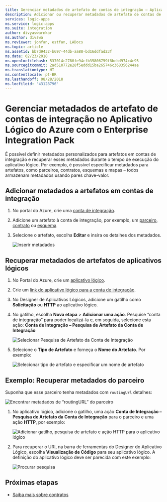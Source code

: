 ```yaml
---
title: Gerenciar metadados de artefato de contas de integração – Aplicativo Lógico do Azure | Microsoft Docs
description: Adicionar ou recuperar metadados de artefato de contas de integração no Aplicativo Lógico do Azure com o Enterprise Integration Pack
services: logic-apps
ms.service: logic-apps
ms.suite: integration
author: divyaswarnkar
ms.author: divswa
ms.reviewer: jonfan, estfan, LADocs
ms.topic: article
ms.assetid: bb7d9432-b697-44db-aa88-bd16ddfad23f
ms.date: 02/23/2018
ms.openlocfilehash: 537014c2780fe94cfb35806759f8bcbd974c4c95
ms.sourcegitcommit: 2ad510772e28f5eddd15ba265746c368356244ae
ms.translationtype: HT
ms.contentlocale: pt-BR
ms.lasthandoff: 08/28/2018
ms.locfileid: "43128796"
---
```

# <a name="manage-artifact-metadata-from-integration-accounts-in-azure-logic-apps-with-enterprise-integration-pack"></a>Gerenciar metadados de artefato de contas de integração no Aplicativo Lógico do Azure com o Enterprise Integration Pack

É possível definir metadados personalizados para artefatos em contas de integração e recuperar esses metadados durante o tempo de execução do aplicativo lógico. Por exemplo, é possível especificar metadados para artefatos, como parceiros, contratos, esquemas e mapas – todos armazenam metadados usando pares chave-valor. 

## <a name="add-metadata-to-artifacts-in-integration-accounts"></a>Adicionar metadados a artefatos em contas de integração

1. No portal do Azure, crie uma [conta de integração](logic-apps-enterprise-integration-create-integration-account.md).

2. Adicione um artefato à conta de integração, por exemplo, um [parceiro](logic-apps-enterprise-integration-partners.md), [contrato](logic-apps-enterprise-integration-agreements.md) ou [esquema](logic-apps-enterprise-integration-schemas.md).

3. Selecione o artefato, escolha **Editar** e insira os detalhes dos metadados.

   ![Inserir metadados](media/logic-apps-enterprise-integration-metadata/image1.png)

## <a name="retrieve-metadata-from-artifacts-for-logic-apps"></a>Recuperar metadados de artefatos de aplicativos lógicos

1. No Portal do Azure, crie um [aplicativo lógico](quickstart-create-first-logic-app-workflow.md).

2. Crie um [link do aplicativo lógico para a conta de integração](logic-apps-enterprise-integration-create-integration-account.md#link-account). 

3. No Designer de Aplicativos Lógicos, adicione um gatilho como **Solicitação** ou **HTTP** ao aplicativo lógico.

4. No gatilho, escolha **Nova etapa** > **Adicionar uma ação**. Pesquise “conta de integração” para poder localizá-la e, em seguida, selecione esta ação: **Conta de Integração – Pesquisa de Artefato da Conta de Integração**

   ![Selecionar Pesquisa de Artefato da Conta de Integração](media/logic-apps-enterprise-integration-metadata/image2.png)

5. Selecione o **Tipo de Artefato** e forneça o **Nome do Artefato**. Por exemplo: 

   ![Selecionar tipo de artefato e especificar um nome de artefato](media/logic-apps-enterprise-integration-metadata/image3.png)

## <a name="example-retrieve-partner-metadata"></a>Exemplo: Recuperar metadados do parceiro

Suponha que esse parceiro tenha metadados com `routingUrl` detalhes:

![Encontrar metadados de “routingURL” do parceiro](media/logic-apps-enterprise-integration-metadata/image6.png)

1. No aplicativo lógico, adicione o gatilho, uma ação **Conta de Integração – Pesquisa de Artefato da Conta de Integração** para o parceiro e uma ação **HTTP**, por exemplo:

   ![Adicionar gatilho, pesquisa de artefato e ação HTTP para o aplicativo lógico](media/logic-apps-enterprise-integration-metadata/image4.png)

2. Para recuperar o URI, na barra de ferramentas do Designer do Aplicativo Lógico, escolha **Visualização de Código** para seu aplicativo lógico. A definição do aplicativo lógico deve ser parecida com este exemplo:

   ![Procurar pesquisa](media/logic-apps-enterprise-integration-metadata/image5.png)

## <a name="next-steps"></a>Próximas etapas

* [Saiba mais sobre contratos](logic-apps-enterprise-integration-agreements.md)
